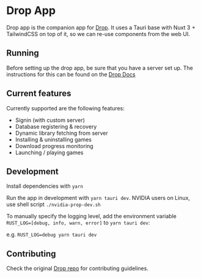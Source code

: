 # Drop App

Drop app is the companion app for [Drop](https://github.com/Drop-OSS/drop). It uses a Tauri base with Nuxt 3 + TailwindCSS on top of it, so we can re-use components from the web UI.

## Running
Before setting up the drop app, be sure that you have a server set up. 
The instructions for this can be found on the [Drop Docs](https://docs.droposs.org/guides/quickstart.html)

## Current features
Currently supported are the following features:
- Signin (with custom server)
- Database registering & recovery
- Dynamic library fetching from server
- Installing & uninstalling games
- Download progress monitoring
- Launching / playing games

## Development

Install dependencies with `yarn`

Run the app in development with `yarn tauri dev`. NVIDIA users on Linux, use shell script `./nvidia-prop-dev.sh`

To manually specify the logging level, add the environment variable `RUST_LOG=[debug, info, warn, error]` to `yarn tauri dev`:

e.g. `RUST_LOG=debug yarn tauri dev`

## Contributing
Check the original [Drop repo](https://github.com/Drop-OSS/drop/blob/main/CONTRIBUTING.md) for contributing guidelines. 